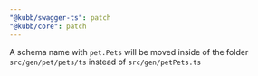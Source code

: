 ```yaml
---
"@kubb/swagger-ts": patch
"@kubb/core": patch
---
```


A schema name with `pet.Pets` will be moved inside of the folder `src/gen/pet/pets/ts` instead of `src/gen/petPets.ts`
